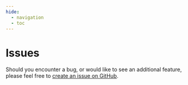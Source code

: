 ```yaml
---
hide:
  - navigation
  - toc
---
```


# Issues

Should you encounter a bug, or would like to see an additional feature, please feel free to [create an issue on GitHub](https://github.com/flyingpie/windows-terminal-quake/issues/new).